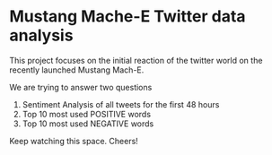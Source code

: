 # Mustang Mache-E Twitter data analysis
This project focuses on the initial reaction of the twitter world on the recently launched Mustang Mach-E.

We are trying to answer two questions
1. Sentiment Analysis of all tweets for the first 48 hours
2. Top 10 most used POSITIVE words
3. Top 10 most used NEGATIVE words

Keep watching this space.
Cheers!
